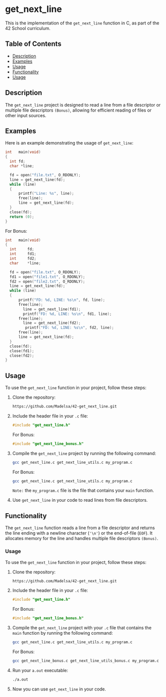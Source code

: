 # get_next_line

This is the implementation of the `get_next_line` function in C, as part of the 42 School curriculum.

## Table of Contents

- [Description](#description)
- [Examples](#examples)
- [Usage](#usage)
- [Functionality](#functionality)
- [Usage](#usage)

## Description

The `get_next_line` project is designed to read a line from a file descriptor or multiple file descriptors `(Bonus)`, allowing for efficient reading of files or other input sources.

## Examples

Here is an example demonstrating the usage of `get_next_line`:

  ```c
  int	main(void)
  {
  	int fd;
  	char *line;
  
  	fd = open("file.txt", O_RDONLY);
  	line = get_next_line(fd);
  	while (line)
  	{
  		printf("Line: %s", line);
  		free(line);
  		line = get_next_line(fd);
  	}
  	close(fd);
  	return (0);
  }
  ```
  For Bonus:
  ```c
  int	main(void)
  {
  	int		fd;
  	int		fd1;
  	int		fd2;
  	char	*line;
  
  	fd = open("file.txt", O_RDONLY);
  	fd1 = open("file1.txt", O_RDONLY);
  	fd2 = open("file2.txt", O_RDONLY);
  	line = get_next_line(fd);
  	while (line)
  	{
  		printf("FD: %d, LINE: %s\n", fd, line);
  		free(line);
          line = get_next_line(fd1);
          printf("FD: %d, LINE: %s\n", fd1, line);
  		free(line);
          line = get_next_line(fd2);
           printf("FD: %d, LINE: %s\n", fd2, line);
  		free(line);
  		line = get_next_line(fd);
  	}
  	close(fd);
  	close(fd1);
  	close(fd2);
  }
  ```  

## Usage

To use the `get_next_line` function in your project, follow these steps:

1. Clone the repository:

    ```bash
    https://github.com/Madelsa/42-get_next_line.git
    ```

2. Include the header file in your `.c` file:

    ```c
    #include "get_next_line.h"
    ```
    For Bonus:
    ```c
    #include "get_next_line_bonus.h"
    ```

4. Compile the `get_next_line` project by running the following command:

    ```bash
    gcc get_next_line.c get_next_line_utils.c my_program.c
    ```
    For Bonus:
    ```bash
    gcc get_next_line.c get_next_line_utils.c my_program.c
    ```
    `Note:`  the `my_program.c` file is the file that contains your `main` function.

5. Use `get_next_line` in your code to read lines from file descriptors.

## Functionality

The `get_next_line` function reads a line from a file descriptor and returns the line ending with a newline character (`'\n'`) or the end-of-file (`EOF`). It allocates memory for the line and handles multiple file descriptors `(Bonus)`.

### Usage

To use the `get_next_line` function in your project, follow these steps:

1. Clone the repository:

    ```bash
    https://github.com/Madelsa/42-get_next_line.git
    ```

2. Include the header file in your `.c` file:

    ```c
    #include "get_next_line.h"
    ```
    For Bonus:
    ```c
    #include "get_next_line_bonus.h"
    ```

3. Compile the `get_next_line` project with your `.c` file that contains the `main` function by running the following command:

    ```bash
    gcc get_next_line.c get_next_line_utils.c my_program.c
    ```
    For Bonus:
    ```bash
    gcc get_next_line_bonus.c get_next_line_utils_bonus.c my_program.c
    ```

4. Run your `a.out` executable:
   
   ```bash
   ./a.out
   ```
5. Now you can use `get_next_line` in your code.
